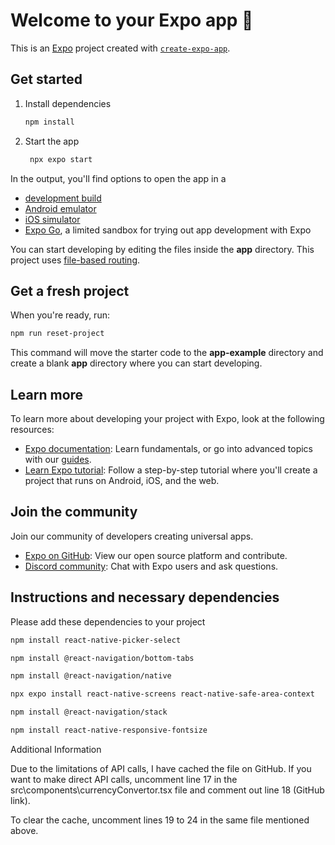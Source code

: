 # Welcome to your Expo app 👋

This is an [Expo](https://expo.dev) project created with [`create-expo-app`](https://www.npmjs.com/package/create-expo-app).

## Get started

1. Install dependencies

   ```bash
   npm install
   ```

2. Start the app

   ```bash
    npx expo start
   ```

In the output, you'll find options to open the app in a

- [development build](https://docs.expo.dev/develop/development-builds/introduction/)
- [Android emulator](https://docs.expo.dev/workflow/android-studio-emulator/)
- [iOS simulator](https://docs.expo.dev/workflow/ios-simulator/)
- [Expo Go](https://expo.dev/go), a limited sandbox for trying out app development with Expo

You can start developing by editing the files inside the **app** directory. This project uses [file-based routing](https://docs.expo.dev/router/introduction).

## Get a fresh project

When you're ready, run:

```bash
npm run reset-project
```

This command will move the starter code to the **app-example** directory and create a blank **app** directory where you can start developing.

## Learn more

To learn more about developing your project with Expo, look at the following resources:

- [Expo documentation](https://docs.expo.dev/): Learn fundamentals, or go into advanced topics with our [guides](https://docs.expo.dev/guides).
- [Learn Expo tutorial](https://docs.expo.dev/tutorial/introduction/): Follow a step-by-step tutorial where you'll create a project that runs on Android, iOS, and the web.

## Join the community

Join our community of developers creating universal apps.

- [Expo on GitHub](https://github.com/expo/expo): View our open source platform and contribute.
- [Discord community](https://chat.expo.dev): Chat with Expo users and ask questions.

## Instructions and necessary dependencies

Please add these dependencies to your project

```bash
npm install react-native-picker-select
```
```bash
npm install @react-navigation/bottom-tabs
```
```bash
npm install @react-navigation/native
```
```bash
npx expo install react-native-screens react-native-safe-area-context
```
```bash
npm install @react-navigation/stack
```
```bash
npm install react-native-responsive-fontsize
```
 Additional Information

   Due to the limitations of API calls, I have cached the file on GitHub. If you want to make direct API calls, uncomment line 17 in the src\components\currencyConvertor.tsx file and comment out line 18 (GitHub link).

   To clear the cache, uncomment lines 19 to 24 in the same file mentioned above.
   


